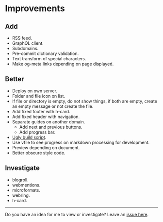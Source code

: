 # Improvements

## Add

- RSS feed.
- GraphQL client.
- Subdomains.
- Pre-commit dictionary validation.
- Text transform of special characters.
- Make og-meta links depending on page displayed.

## Better

- Deploy on own server.
- Folder and file icon on list.
- If file or directory is empty, do not show things, if both are empty, create an empty message or not create the file.
- Add fixed footer with h-card.
- Add fixed header with navigation.
- Separate guides on another domain.
    - Add next and previous buttons.
    - Add progress bar.
- [Ugly build script](https://github.com/NormanPerrin/nperrin/blob/master/buid.sh).
- Use vfile to see progress on markdown processing for development.
- Preview depending on document.
- Better obscure style code.

## Investigate

- blogroll.
- webmentions.
- microformats.
- webring.
- h-card.

---

Do you have an idea for me to view or investigate? Leave an [issue here](https://github.com/NormanPerrin/nperrin/issues).

